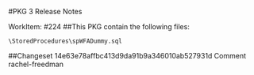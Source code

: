 #PKG 3 Release Notes

WorkItem:
#224
##This PKG contain the following files:
```
\StoredProcedures\spWFADummy.sql
```

##Changeset 14e63e78affbc413d9da91b9a346010ab527931d Comment
rachel-freedman
